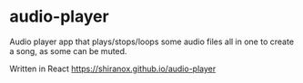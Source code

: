 # audio-player

Audio player app that plays/stops/loops some audio files all in one to create a song, as some can be muted.

Written in React
https://shiranox.github.io/audio-player

